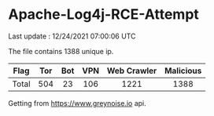 
# Apache-Log4j-RCE-Attempt

Last update : 12/24/2021 07:00:06 UTC

The file contains 1388 unique ip.

| Flag | Tor | Bot | VPN | Web Crawler | Malicious |
| :-:  | :-: | :-: | :-: | :-:         | :-:       |
| Total| 504  | 23  | 106  | 1221          | 1388        |

Getting from https://www.greynoise.io api.